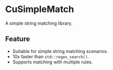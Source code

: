 # CuSimpleMatch
A simple string matching library.  
## Feature
- Suitable for simple string matching scenarios.
- 10x faster than `std::regex_search()`.
- Supports matching with multiple rules.
